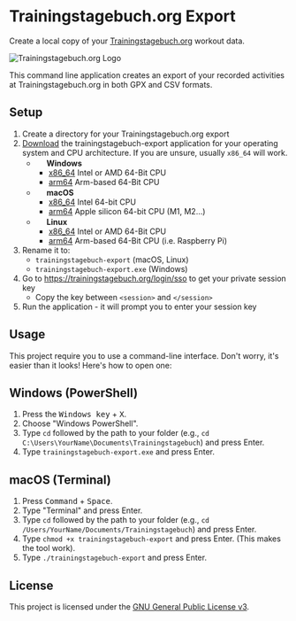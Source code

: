 # Trainingstagebuch.org Export

Create a local copy of your [Trainingstagebuch.org](https://trainingstagebuch.org/) workout data.

![Trainingstagebuch.org Logo](https://trainingstagebuch.org/static/images/apple-touch-icon.png)

This command line application creates an export of your recorded activities at Trainingstagebuch.org in both GPX and CSV formats.

## Setup

1. Create a directory for your Trainingstagebuch.org export
1. [Download](https://github.com/Cyclenerd/trainingstagebuch-export/releases/latest) the trainingstagebuch-export application for your operating system and CPU architecture. If you are unsure, usually `x86_64` will work.
    * <img src="https://www.microsoft.com/favicon.ico" width=16 height=16/> **Windows**
        * [x86_64](https://github.com/Cyclenerd/trainingstagebuch-export/releases/latest/download/trainingstagebuch-export-windows-x86_64.exe) Intel or AMD 64-Bit CPU
        * [arm64](https://github.com/Cyclenerd/trainingstagebuch-export/releases/latest/download/trainingstagebuch-export-windows-arm64.exe) Arm-based 64-Bit CPU
    * <img src="https://developer.apple.com/favicon.ico" width=16 height=16/> **macOS**
        * [x86_64](https://github.com/Cyclenerd/trainingstagebuch-export/releases/latest/download/trainingstagebuch-export-macos-x86_64) Intel 64-bit CPU
        * [arm64](https://github.com/Cyclenerd/trainingstagebuch-export/releases/latest/download/trainingstagebuch-export-macos-arm64) Apple silicon 64-bit CPU (M1, M2...)
    * <img src="https://www.kernel.org/theme/images/logos/favicon.png" width=16 height=16/> **Linux**
        * [x86_64](https://github.com/Cyclenerd/trainingstagebuch-export/releases/latest/download/trainingstagebuch-export-linux-x86_64) Intel or AMD 64-Bit CPU
        * [arm64](https://github.com/Cyclenerd/trainingstagebuch-export/releases/latest/download/trainingstagebuch-export-linux-x86_64) Arm-based 64-Bit CPU (i.e. Raspberry Pi)
1. Rename it to:
    * `trainingstagebuch-export` (macOS, Linux)
    * `trainingstagebuch-export.exe` (Windows)
1. Go to <https://trainingstagebuch.org/login/sso> to get your private session key
    * Copy the key between `<session>` and `</session>`
1. Run the application - it will prompt you to enter your session key

## Usage

This project require you to use a command-line interface.
Don't worry, it's easier than it looks!
Here's how to open one:

## Windows (PowerShell)

1. Press the <kbd>Windows key</kbd> + <kbd>X</kbd>.
1. Choose "Windows PowerShell".
1. Type `cd` followed by the path to your folder (e.g., `cd C:\Users\YourName\Documents\Trainingstagebuch`) and press Enter.
1. Type `trainingstagebuch-export.exe` and press Enter.

## macOS (Terminal)

1. Press <kbd>Command</kbd> + <kbd>Space</kbd>.
1. Type "Terminal" and press Enter.
1. Type `cd` followed by the path to your folder (e.g., `cd /Users/YourName/Documents/Trainingstagebuch`) and press Enter.
1. Type `chmod +x trainingstagebuch-export` and press Enter. (This makes the tool work).
1. Type `./trainingstagebuch-export` and press Enter.

## License

This project is licensed under the [GNU General Public License v3](./LICENSE).